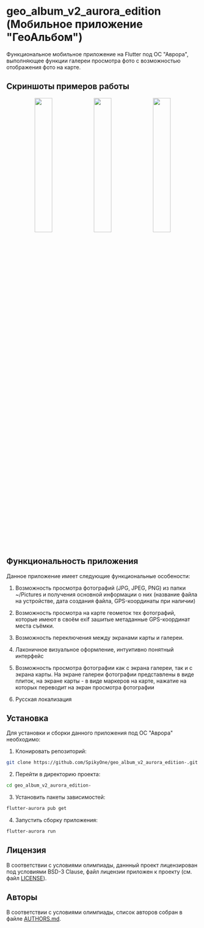 # geo_album_v2_aurora_edition (Мобильное приложение "ГеоАльбом")

Функциональное мобильное приложение на Flutter под ОС "Аврора", выполняющее функции галереи просмотра фото с возможностью отображения фото на карте.

## Скриншоты примеров работы

<div align="center">
  <img src="screenshots/img1.jpg" width="30%">
  <img src="screenshots/img2.jpg" width="30%">
  <img src="screenshots/img3.jpg" width="30%">
</div>

## Функциональность приложения

Данное приложение имеет следующие функциональные особености:

1. Возможность просмотра фотографий (JPG, JPEG, PNG) из папки ~/Pictures и получения основной информации о них (название файла на устройстве, дата создания файла, GPS-координаты при наличии)

2. Возможность просмотра на карте геометок тех фотографий, которые имеют в своём exif зашитые метаданные GPS-координат места съёмки.

3. Возможность переключения между экранами карты и галереи.

4. Лаконичное визуальное оформление, интуитивно понятный интерфейс

5. Возможность просмотра фотографии как с экрана галереи, так и с экрана карты. На экране галереи фотографии представлены в виде плиток, на экране карты - в виде маркеров на карте, нажатие на которых переводит на экран просмотра фотографии

6. Русская локализация



## Установка

Для установки и сборки данного приложения под ОС "Аврора" необходимо:

1. Клонировать репозиторий:
```bash
git clone https://github.com/SpikyOne/geo_album_v2_aurora_edition-.git
```

2. Перейти в директорию проекта:
```bash
cd geo_album_v2_aurora_edition-
```

3. Установить пакеты зависимостей:
```bash
flutter-aurora pub get
```

4. Запустить сборку приложения:
```bash
flutter-aurora run
```

## Лицензия

В соответствии с условиями олимпиады, даннный проект лицензирован под условиями BSD-3 Clause, файл лицензии приложен к проекту (см. файл [LICENSE](LICENSE)).

## Авторы

В соответствии с условиями олимпиады, список авторов собран в файле  [AUTHORS.md](AUTHORS.md).
